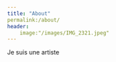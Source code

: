 ```yaml
---
title: "About"
permalink:/about/
header:
    image:"/images/IMG_2321.jpeg"
---
```


Je suis une artiste